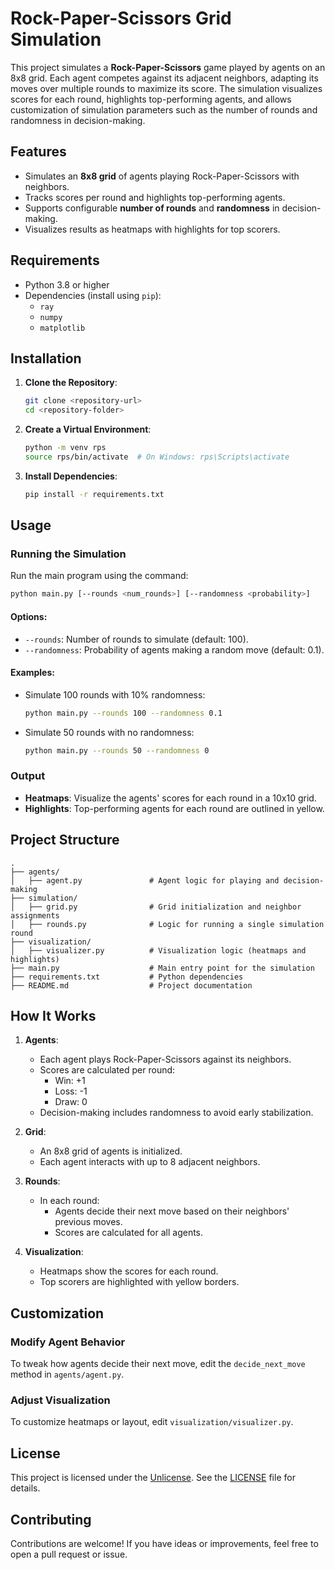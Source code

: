 
# Rock-Paper-Scissors Grid Simulation

This project simulates a **Rock-Paper-Scissors** game played by agents on an 8x8 grid. Each agent competes against its adjacent neighbors, adapting its moves over multiple rounds to maximize its score. The simulation visualizes scores for each round, highlights top-performing agents, and allows customization of simulation parameters such as the number of rounds and randomness in decision-making.

## Features

- Simulates an **8x8 grid** of agents playing Rock-Paper-Scissors with neighbors.
- Tracks scores per round and highlights top-performing agents.
- Supports configurable **number of rounds** and **randomness** in decision-making.
- Visualizes results as heatmaps with highlights for top scorers.

## Requirements

- Python 3.8 or higher
- Dependencies (install using `pip`):
  - `ray`
  - `numpy`
  - `matplotlib`

## Installation

1. **Clone the Repository**:
   ```bash
   git clone <repository-url>
   cd <repository-folder>
   ```

2. **Create a Virtual Environment**:
   ```bash
   python -m venv rps
   source rps/bin/activate  # On Windows: rps\Scripts\activate
   ```

3. **Install Dependencies**:
   ```bash
   pip install -r requirements.txt
   ```

## Usage

### Running the Simulation

Run the main program using the command:
```bash
python main.py [--rounds <num_rounds>] [--randomness <probability>]
```

#### Options:
- `--rounds`: Number of rounds to simulate (default: 100).
- `--randomness`: Probability of agents making a random move (default: 0.1).

#### Examples:
- Simulate 100 rounds with 10% randomness:
  ```bash
  python main.py --rounds 100 --randomness 0.1
  ```
- Simulate 50 rounds with no randomness:
  ```bash
  python main.py --rounds 50 --randomness 0
  ```

### Output

- **Heatmaps**: Visualize the agents' scores for each round in a 10x10 grid.
- **Highlights**: Top-performing agents for each round are outlined in yellow.

## Project Structure

```
.
├── agents/
│   ├── agent.py               # Agent logic for playing and decision-making
├── simulation/
│   ├── grid.py                # Grid initialization and neighbor assignments
│   ├── rounds.py              # Logic for running a single simulation round
├── visualization/
│   ├── visualizer.py          # Visualization logic (heatmaps and highlights)
├── main.py                    # Main entry point for the simulation
├── requirements.txt           # Python dependencies
├── README.md                  # Project documentation
```

## How It Works

1. **Agents**:
   - Each agent plays Rock-Paper-Scissors against its neighbors.
   - Scores are calculated per round:
     - Win: +1
     - Loss: -1
     - Draw: 0
   - Decision-making includes randomness to avoid early stabilization.

2. **Grid**:
   - An 8x8 grid of agents is initialized.
   - Each agent interacts with up to 8 adjacent neighbors.

3. **Rounds**:
   - In each round:
     - Agents decide their next move based on their neighbors' previous moves.
     - Scores are calculated for all agents.

4. **Visualization**:
   - Heatmaps show the scores for each round.
   - Top scorers are highlighted with yellow borders.

## Customization

### Modify Agent Behavior
To tweak how agents decide their next move, edit the `decide_next_move` method in `agents/agent.py`.

### Adjust Visualization
To customize heatmaps or layout, edit `visualization/visualizer.py`.

## License

This project is licensed under the [Unlicense](https://unlicense.org/). See the [LICENSE](LICENSE) file for details.

## Contributing

Contributions are welcome! If you have ideas or improvements, feel free to open a pull request or issue.
